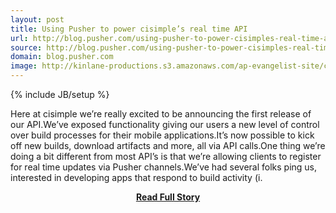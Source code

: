 ```yaml
---
layout: post
title: Using Pusher to power cisimple’s real time API
url: http://blog.pusher.com/using-pusher-to-power-cisimples-real-time-api/
source: http://blog.pusher.com/using-pusher-to-power-cisimples-real-time-api/
domain: blog.pusher.com
image: http://kinlane-productions.s3.amazonaws.com/ap-evangelist-site/curated/screenshots/9352_api500_com.png
---
```

{% include JB/setup %}<p>Here at cisimple we’re really excited to be announcing the first release of our API.We’ve exposed functionality giving our users a new level of control over build processes for their mobile applications.It’s now possible to kick off new builds, download artifacts and more, all via API calls.One thing we’re doing a bit different from most API’s is that we’re allowing clients to register for real time updates via Pusher channels.We’ve had several folks ping us, interested in developing apps that respond to build activity (i.</p>
<center><p><a href="http://blog.pusher.com/using-pusher-to-power-cisimples-real-time-api/" style='padding:25px; font-sze:18px; font-weight: bold;'>Read Full Story</a></p></center>
